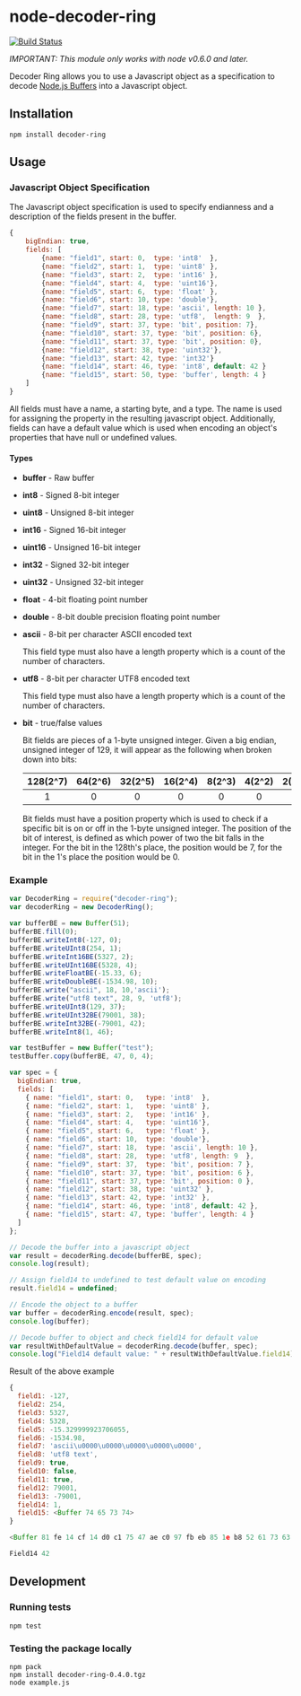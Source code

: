 node-decoder-ring
=================

[![Build Status](https://travis-ci.org/asbaker/node-decoder-ring.png)](https://travis-ci.org/asbaker/node-decoder-ring])

*IMPORTANT: This module only works with node v0.6.0 and later.*

Decoder Ring allows you to use a Javascript object as a specification to decode [Node.js Buffers](http://nodejs.org/api/buffer.html) into a Javascript object.

## Installation

	npm install decoder-ring

##  Usage


### Javascript Object Specification

The Javascript object specification is used to specify endianness and a description of the fields present in the buffer.
```javascript
{
    bigEndian: true,
    fields: [
        {name: "field1", start: 0,  type: 'int8'  },
        {name: "field2", start: 1,  type: 'uint8' },
        {name: "field3", start: 2,  type: 'int16' },
        {name: "field4", start: 4,  type: 'uint16'},
        {name: "field5", start: 6,  type: 'float' },
        {name: "field6", start: 10, type: 'double'},
        {name: "field7", start: 18, type: 'ascii', length: 10 },
        {name: "field8", start: 28, type: 'utf8',  length: 9  },
        {name: "field9", start: 37, type: 'bit', position: 7},
        {name: "field10", start: 37, type: 'bit', position: 6},
        {name: "field11", start: 37, type: 'bit', position: 0},
        {name: "field12", start: 38, type: 'uint32'},
        {name: "field13", start: 42, type: 'int32'}
        {name: "field14", start: 46, type: 'int8', default: 42 }
        {name: "field15", start: 50, type: 'buffer', length: 4 }
    ]
}


```

All fields must have a name, a starting byte, and a type. The name is used for assigning the property in the resulting javascript object. Additionally, fields can have a default value which is used when encoding an object's properties that have null or undefined values.

#### Types
* **buffer** - Raw buffer
* **int8** - Signed 8-bit integer
* **uint8** - Unsigned 8-bit integer
* **int16** - Signed 16-bit integer
* **uint16** - Unsigned 16-bit integer
* **int32** - Signed 32-bit integer
* **uint32** - Unsigned 32-bit integer
* **float** - 4-bit floating point number
* **double** - 8-bit double precision floating point number
* **ascii** - 8-bit per character ASCII encoded text

	This field type must also have a length property which is a count of the number of characters.
* **utf8** - 8-bit per character UTF8 encoded text

	This field type must also have a length property which is a count of the number of characters.
* **bit** - true/false values

	Bit fields are pieces of a 1-byte unsigned integer. Given a big endian, unsigned integer of 129, it will appear as the following when broken down into bits:


  | 128(2^7) | 64(2^6) | 32(2^5) | 16(2^4) | 8(2^3) | 4(2^2) | 2(2^1) | 1(2^0) |
  | :--:	 | :--:	| :--:	| :--:	| :--:   | :--:   | :--:   | :--:   |
  | 1		| 0	   | 0	   | 0	   | 0	  | 0	  | 0	  | 1	  |

	Bit fields must have a position property which is used to check if a specific bit is on or off in the 1-byte unsigned integer.
	The position of the bit of interest, is defined as which power of two the bit falls in the integer. For the bit in the 128th's place, the position would be 7, for the bit in the 1's place the position would be 0.


### Example

```javascript
var DecoderRing = require("decoder-ring");
var decoderRing = new DecoderRing();

var bufferBE = new Buffer(51);
bufferBE.fill(0);
bufferBE.writeInt8(-127, 0);
bufferBE.writeUInt8(254, 1);
bufferBE.writeInt16BE(5327, 2);
bufferBE.writeUInt16BE(5328, 4);
bufferBE.writeFloatBE(-15.33, 6);
bufferBE.writeDoubleBE(-1534.98, 10);
bufferBE.write("ascii", 18, 10,'ascii');
bufferBE.write("utf8 text", 28, 9, 'utf8');
bufferBE.writeUInt8(129, 37);
bufferBE.writeUInt32BE(79001, 38);
bufferBE.writeInt32BE(-79001, 42);
bufferBE.writeInt8(1, 46);

var testBuffer = new Buffer("test");
testBuffer.copy(bufferBE, 47, 0, 4);

var spec = {
  bigEndian: true,
  fields: [
    { name: "field1", start: 0,   type: 'int8'  },
    { name: "field2", start: 1,   type: 'uint8' },
    { name: "field3", start: 2,   type: 'int16' },
    { name: "field4", start: 4,   type: 'uint16'},
    { name: "field5", start: 6,   type: 'float' },
    { name: "field6", start: 10,  type: 'double'},
    { name: "field7", start: 18,  type: 'ascii', length: 10 },
    { name: "field8", start: 28,  type: 'utf8', length: 9  },
    { name: "field9", start: 37,  type: 'bit', position: 7 },
    { name: "field10", start: 37, type: 'bit', position: 6 },
    { name: "field11", start: 37, type: 'bit', position: 0 },
    { name: "field12", start: 38, type: 'uint32' },
    { name: "field13", start: 42, type: 'int32' },
    { name: "field14", start: 46, type: 'int8', default: 42 },
    { name: "field15", start: 47, type: 'buffer', length: 4 }
  ]
};

// Decode the buffer into a javascript object
var result = decoderRing.decode(bufferBE, spec);
console.log(result);

// Assign field14 to undefined to test default value on encoding
result.field14 = undefined;

// Encode the object to a buffer
var buffer = decoderRing.encode(result, spec);
console.log(buffer);

// Decode buffer to object and check field14 for default value
var resultWithDefaultValue = decoderRing.decode(buffer, spec);
console.log("Field14 default value: " + resultWithDefaultValue.field14);
```

Result of the above example

```javascript
{ 
  field1: -127,
  field2: 254,
  field3: 5327,
  field4: 5328,
  field5: -15.329999923706055,
  field6: -1534.98,
  field7: 'ascii\u0000\u0000\u0000\u0000\u0000',
  field8: 'utf8 text',
  field9: true,
  field10: false,
  field11: true,
  field12: 79001,
  field13: -79001,
  field14: 1,
  field15: <Buffer 74 65 73 74> 
}

<Buffer 81 fe 14 cf 14 d0 c1 75 47 ae c0 97 fb eb 85 1e b8 52 61 73 63 69 69 20 20 20 20 20 75 74 66 38 20 74 65 78 74 81 00 01 34 99 ff fe cb 67 2a>

Field14 42
```

## Development

### Running tests
	npm test

### Testing the package locally
	npm pack
	npm install decoder-ring-0.4.0.tgz
	node example.js


